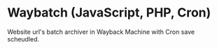 # Waybatch (JavaScript, PHP, Cron)
Website url's batch archiver in Wayback Machine with Cron save scheudled.
